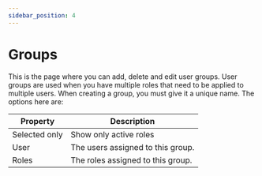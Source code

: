 ```yaml
---
sidebar_position: 4
---
```

# Groups

This is the page where you can add, delete and edit user groups. User groups are used when you have multiple roles that need to be applied to multiple users. When creating a group, you must give it a unique name. The options here are:

| Property | Description |
| --- | --- |
| Selected only | Show only active roles |
| User | The users assigned to this group. |
| Roles | The roles assigned to this group. |
